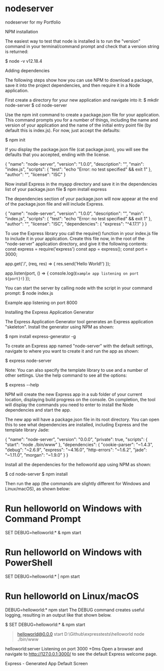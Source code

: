 # nodeserver
nodeserver for my Portfolio 

 NPM installation

 The easiest way to test that node is installed is to run the "version" command in your terminal/command prompt and check that a version string is returned:

$ node -v
v12.18.4


Adding dependencies

The following steps show how you can use NPM to download a package, save it into the project dependencies, and then require it in a Node application.

First create a directory for your new application and navigate into it:
$ mkdir node-server
$ cd node-server

Use the npm init command to create a package.json file for your application. This command prompts you for a number of things, including the name and version of your application and the name of the initial entry point file (by default this is index.js). For now, just accept the defaults:

$ npm init

If you display the package.json file (cat package.json), you will see the defaults that you accepted, ending with the license.

{
  "name": "node-server",
  "version": "1.0.0",
  "description": "",
  "main": "index.js",
  "scripts": {
    "test": "echo \"Error: no test specified\" && exit 1"
  },
  "author": "",
  "license": "ISC"
}

Now install Express in the myapp directory and save it in the dependencies list of your package.json file
$ npm install express

The dependencies section of your package.json will now appear at the end of the package.json file and will include Express.

{
  "name": "node-server",
  "version": "1.0.0",
  "description": "",
  "main": "index.js",
  "scripts": {
    "test": "echo \"Error: no test specified\" && exit 1"
  },
  "author": "",
  "license": "ISC",
  "dependencies": {
    "express": "^4.17.1"
  }
}

To use the Express library you call the require() function in your index.js file to include it in your application. Create this file now, in the root of the "node-server" application directory, and give it the following contents:
const express = require('express')
const app = express();
const port = 3000;

app.get('/', (req, res) => {
  res.send('Hello World!')
});

app.listen(port, () => {
  console.log(`Example app listening on port ${port}!`)
});

You can start the server by calling node with the script in your command prompt:
$ node index.js

Example app listening on port 8000



Installing the Express Application Generator


The Express Application Generator tool generates an Express application "skeleton". Install the generator using NPM as shown:

$ npm install express-generator -g


To create an Express app named "node-server" with the default settings, navigate to where you want to create it and run the app as shown:

$ express node-server

Note: You can also specify the template library to use and a number of other settings. Use the help command to see all the options:

$ express --help

NPM will create the new Express app in a sub folder of your current location, displaying build progress on the console. On completion, the tool will display the commands you need to enter to install the Node dependencies and start the app.

The new app will have a package.json file in its root directory. You can open this to see what dependencies are installed, including Express and the template library Jade:

{
  "name": "node-server",
  "version": "0.0.0",
  "private": true,
  "scripts": {
    "start": "node ./bin/www"
  },
  "dependencies": {
    "cookie-parser": "~1.4.3",
    "debug": "~2.6.9",
    "express": "~4.16.0",
    "http-errors": "~1.6.2",
    "jade": "~1.11.0",
    "morgan": "~1.9.0"
  }
}

Install all the dependencies for the helloworld app using NPM as shown:

$ cd node-server
$ npm install

Then run the app (the commands are slightly different for Windows and Linux/macOS), as shown below:

# Run helloworld on Windows with Command Prompt
SET DEBUG=helloworld:* & npm start

# Run helloworld on Windows with PowerShell
SET DEBUG=helloworld:* | npm start

# Run helloworld on Linux/macOS
DEBUG=helloworld:* npm start
The DEBUG command creates useful logging, resulting in an output like that shown below.

$ SET DEBUG=helloworld:* & npm start

> helloworld@0.0.0 start D:\Github\expresstests\helloworld
> node ./bin/www

  helloworld:server Listening on port 3000 +0ms
Open a browser and navigate to http://127.0.0.1:3000/ to see the default Express welcome page.


Express - Generated App Default Screen

